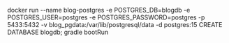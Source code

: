 docker run --name blog-postgres -e POSTGRES_DB=blogdb -e POSTGRES_USER=postgres -e POSTGRES_PASSWORD=postgres -p 5433:5432 -v blog_pgdata:/var/lib/postgresql/data -d postgres:15
CREATE DATABASE blogdb;
gradle bootRun